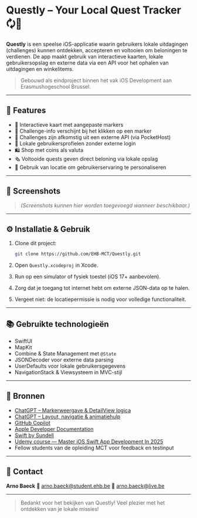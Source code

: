 # Questly – Your Local Quest Tracker 🗘️📍

**Questly** is een speelse iOS-applicatie waarin gebruikers lokale uitdagingen (challenges) kunnen ontdekken, accepteren en voltooien om beloningen te verdienen. De app maakt gebruik van interactieve kaarten, lokale gebruikersopslag en externe data via een API voor het ophalen van uitdagingen en winkelitems.

> Gebouwd als eindproject binnen het vak iOS Development aan Erasmushogeschool Brussel.

---

## 🧹 Features

* 📍 Interactieve kaart met aangepaste markers
* 💬 Challenge-info verschijnt bij het klikken op een marker
* 🧠 Challenges zijn afkomstig uit een externe API (via PocketHost)
* 👤 Lokale gebruikersprofielen zonder externe login
* 🛍️ Shop met coins als valuta
* 🗞️ Voltooide quests geven direct beloning via lokale opslag
* 🧱 Gebruik van locatie om gebruikerservaring te personaliseren

---

## 📲 Screenshots

> *(Screenshots kunnen hier worden toegevoegd wanneer beschikbaar.)*

---

## ⚙️ Installatie & Gebruik

1. Clone dit project:

   ```bash
   git clone https://github.com/EHB-MCT/Questly.git
   ```
2. Open `Questly.xcodeproj` in Xcode.
3. Run op een simulator of fysiek toestel (iOS 17+ aanbevolen).
4. Zorg dat je toegang tot internet hebt om externe JSON-data op te halen.
5. Vergeet niet: de locatiepermissie is nodig voor volledige functionaliteit.

---

## 📚 Gebruikte technologieën

* SwiftUI
* MapKit
* Combine & State Management met `@State`
* JSONDecoder voor externe data parsing
* UserDefaults voor lokale gebruikersgegevens
* NavigationStack & Viewsysteem in MVC-stijl

---

## 🔗 Bronnen

* [ChatGPT – Markerweergave & DetailView logica](https://chatgpt.com/share/67f4fe50-2944-800e-94bf-1bcee26214c0)
* [ChatGPT – Layout, navigatie & animatiehulp](https://chatgpt.com/share/6835c843-8e50-800e-874c-398c91824703)
* [GitHub Copilot](https://github.com/features/copilot)
* [Apple Developer Documentation](https://developer.apple.com/documentation/)
* [Swift by Sundell](https://www.swiftbysundell.com/)
* [Udemy course — Master iOS Swift App Development In 2025](https://www.udemy.com/course/master-ios-swift-app-development-uikit-swiftui/?couponCode=PMNVD3025)
* Fellow students van de opleiding MCT voor feedback en testinput

---

## 🙋 Contact

**Arno Baeck**
📧 [arno.baeck@student.ehb.be](mailto:arno.baeck@student.ehb.be)
📧 [arno.baeck@live.be](mailto:arno.baeck@live.be)

---

> Bedankt voor het bekijken van Questly! Veel plezier met het ontdekken van je lokale missies!
